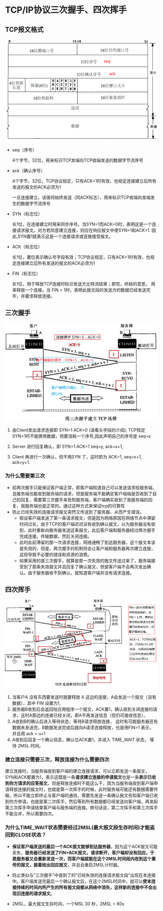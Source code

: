 # TCP/IP协议三次握手、四次挥手

## TCP报文格式

![image-20210516174256357](assets/image-20210516174256357.png)

- seq（序号）

  4个字节，32位，用来标识TCP发端向TCP收端发送的数据字节流序号

- ack（确认序号）

  4个字节，32位，TCP协议规定，只有ACK=1时有效，也规定连接建立后所有发送的报文的ACK必须为1

    一旦连接建立，该值将始终发送（同ACK标志），用来标识TCP收端向发端发生的数据字节流序号

- SYN（标志位）

  长1位，在连接建立时用来同步序号。当SYN=1而ACK=0时，表明这是一个连接请求报文。对方若同意建立连接，则应在响应报文中使SYN=1和ACK=1. 因此,SYN置1就表示这是一个连接请求或连接接受报文。

- ACK（标志位）

  长1位，置位表示确认号字段有效；TCP协议规定，只有ACK=1时有效，也规定连接建立后所有发送的报文的ACK必须为1

- FIN（标志位）

  长1位，用于释放TCP连接时标识发送方比特流结束；即完，终结的意思， 用来释放一个连接。当 FIN = 1时，表明此报文段的发送方的数据已经发送完毕，并要求释放连接。

## 三次握手

![image-20210516174726309](assets/image-20210516174726309.png)

1. 由Client发出请求连接即 SYN=1 ACK=0 (请看头字段的介绍), TCP规定SYN=1时不能携带数据，但要消耗一个序号,因此声明自己的序号是 seq=x

2. Server 进行回复确认，即 SYN=1 ACK=1 seq=y, ack=x+1,

3. Client 再进行一次确认，但不用SYN 了，这时即为 ACK=1, seq=x+1, ack=y+1.

### 为什么需要第三次

- 前两次握手只能保证客户端正常，即客户端知道自己可以发送请求给服务端，且服务端也能收到服务端的请求，但是服务端不能确定客户端端是否收到了自己的回复，需要第三次握手来告知服务端，客户端确实收到了我服务端的回复，我服务端也是正常的。通过这种方式来保证tcp的可靠性
- 防止已经失效的连接请求报文突然又传送到了服务器，从而产生错误。
  - 假设客户端发送了第一条请求报文，但是因为网络原因在网络节点中滞留时间过长，由于TCP的客户端迟迟没有收到确认报文，以为服务器没有收到，此时重新向服务器发送这条报文，此后客户端和服务器经过两次握手完成连接，传输数据，然后关闭连接。
  - 此时此前滞留的那一次请求连接，网络通畅了到达服务器，这个报文本该是失效的，但是，两次握手的机制将会让客户端和服务器再次建立连接，这将导致不必要的错误和资源的浪费。
  - 如果采用的是三次握手，就算是那一次失效的报文传送过来了，服务端接受到了那条失效报文并且回复了确认报文，但是客户端不会再次发出确认。由于服务器收不到确认，就知道客户端并没有请求连接。

## 四次挥手

![image-20210516175402494](assets/image-20210516175402494.png)

1. 当客户A 没有东西要发送时就要释放 A 这边的连接，A会发送一个报文（没有数据），其中 FIN 设置为1, 
2. 服务器B收到后会返回给应用程序一个报文，ACK置1，确认收到关闭连接的请求，这时A那边的连接已经关闭，即A不再发送信息（但仍可接收信息）。
3. A收到B的确认后进入等待状态，等待B请求释放连接， 这时有可能服务器还有数据未发送完，B数据发送完成后就向A请求连接释放，也是用FIN=1 表示， 并且用 ack = u+1
4. A收到后回复一个确认信息，确认位ACK置1，并进入 TIME_WAIT 状态， 等待 2MSL 时间。

### 建立连接只需要三次，释放连接为什么需要四次

建立连接时，当服务端收到客户端的建立连接请求，可以立即发送一条报文，SYN和ACK都置为1，表示这既是一条**请求建立连接的申请报文**也是一条**表示已收到你方请求的应答报文**，但是释放连接时不能这么干，因为当服务端收到客户端申请释放连接的报文时，也就是第一次挥手的时候，此时服务端可能还有数据需要传输，所以不能立即终止与客户端的通信，需要先发送一条确认报文告知客户端已收到你方申请，也就是第二次挥手，然后等到所有数据都已经发送向客户端，再发起第三次挥手申请结束客户端与服务端的连接。换句话说，第二次挥手和第三次挥手不能合并，所以需要四次。     

### 为什么TIME_WAIT状态需要经过2MSL(最大报文段生存时间)才能返回到CLOSE状态？

- **保证客户端发送的最后一个ACK报文能够到达服务器**，因为这个ACK报文可能丢失，**服务器已经发送了FIN+ACK报文，请求断开，客户端却没有回应，于是服务器又会重新发送一次，而客户端就能在这个2MSL时间段内收到这个重传的报文，接着给出回应报文**，并且会重启2MSL计时器。

- 防止类似与“三次握手”中提到了的“已经失效的连接请求报文段”出现在本连接中。客户端发送完最后一个确认报文后，在这个2MSL时间中，就可以**使本连接持续的时间内所产生的所有报文段都从网络中消失，这样新的连接中不会出现旧连接的请求报文**。

- 2MSL，最大报文生存时间，一个MSL 30 秒，2MSL = 60s

